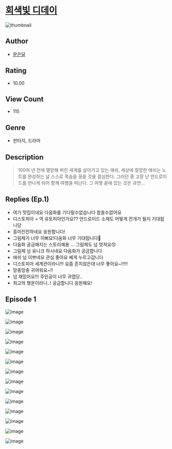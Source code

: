 # [회색빛 디데이](https://comic.naver.com/challenge/list?titleId=810800)
![thumbnail](https://image-comic.pstatic.net/user_contents_data/challenge_comic/2023/05/24/320963/upload_3775812425680894309_480x623.jpeg)

## Author
- [문은달](https://comic.naver.com/artistTitle?id=320963)

## Rating
- 10.00

## View Count
- 115

## Genre
- 판타지, 드라마

## Description
> 100여 년 전에 멸망해 버린 세계를 살아가고 있는 애쉬, 세상에 절망한 애쉬는 노트를 완성하는 날 스스로 목숨을 끊을 것을 결심한다. 그러던 중 고장 난 안드로이드를 만나게 되어 함께 여행을 떠난다. 그 여행 끝에 있는 것은 과연...

## Replies (Ep.1)
- 여기 맛집이네요 다음화를 기다릴수없습니다 참을수없어요
- 디스토피아 = 역 유토피아인가요?? 안드로이드 소재도 어떻게 전개가 될지 기대됩니당
- 흥미진진하네요 응원합니다!
- 그림체가 너무 이뻐요!다음화 너무 기대됩니다🥹
- 다음화 궁금해지는 스토리예용 ... 그림체도 넘 멋져요😙
- 그림체 넘 유니크 하시네요 다음화가 궁금합니다
- 애쉬 넘 이쁘네요 관심 좋아요 쎄게 누르고갑니다
- 디스토피아 세계관이라니!!! 요즘 흔치않은데 너무 좋아요~!!!!!
- 망충망충 귀여워요~!!
- 넘 재밌어요!!! 주인공이 너무 귀엽당..
- 최고의 행운이라니..! 궁금합니다 응원해요!

## Episode 1
![image](https://image-comic.pstatic.net/user_contents_data/challenge_comic/2023/05/24/320963/upload_7221631099764815158.jpeg)

![image](https://image-comic.pstatic.net/user_contents_data/challenge_comic/2023/05/24/320963/upload_3762539120575133751.jpeg)

![image](https://image-comic.pstatic.net/user_contents_data/challenge_comic/2023/05/24/320963/upload_7005684787099034418.jpeg)

![image](https://image-comic.pstatic.net/user_contents_data/challenge_comic/2023/05/24/320963/upload_7148731451665626934.jpeg)

![image](https://image-comic.pstatic.net/user_contents_data/challenge_comic/2023/05/24/320963/upload_7292844230368846389.jpeg)

![image](https://image-comic.pstatic.net/user_contents_data/challenge_comic/2023/05/24/320963/upload_7291666868009580084.jpeg)

![image](https://image-comic.pstatic.net/user_contents_data/challenge_comic/2023/05/24/320963/upload_4063712746514364515.jpeg)

![image](https://image-comic.pstatic.net/user_contents_data/challenge_comic/2023/05/24/320963/upload_7377569337246507830.jpeg)

![image](https://image-comic.pstatic.net/user_contents_data/challenge_comic/2023/05/24/320963/upload_3774352269960558643.jpeg)

![image](https://image-comic.pstatic.net/user_contents_data/challenge_comic/2023/05/24/320963/upload_3762586383180443961.jpeg)

![image](https://image-comic.pstatic.net/user_contents_data/challenge_comic/2023/05/24/320963/upload_3905526021477576757.jpeg)

![image](https://image-comic.pstatic.net/user_contents_data/challenge_comic/2023/05/24/320963/upload_3474021776214079329.jpeg)

![image](https://image-comic.pstatic.net/user_contents_data/challenge_comic/2023/05/24/320963/upload_7161341558093407793.jpeg)

![image](https://image-comic.pstatic.net/user_contents_data/challenge_comic/2023/05/24/320963/upload_7363442793901274680.jpeg)
